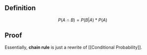 ## Definition
$$ P(A \cap B) = P(B|A) * P(A)$$
## Proof
 Essentially, **chain rule** is just a rewrite of [[Conditional Probability]].
 
